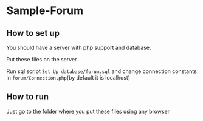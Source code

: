 # Sample-Forum
## How to set up
You should have a server with php support and database. 

Put these files on the server.

Run sql script ```Set Up database/forum.sql``` and change connection constants in ```forum/Connection.php```(by default it is localhost)
## How to run 
Just go to the folder where you put these files using any browser
